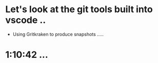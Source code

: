 # Let's look at the git tools built into vscode ..

- Using Gritkraken to produce snapshots ..... 


# 1:10:42 ... 















